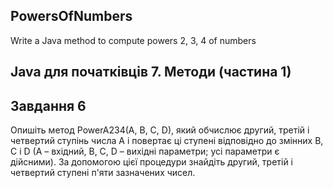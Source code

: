 ## PowersOfNumbers
Write a Java method to compute powers 2, 3, 4 of numbers
## Java для початківців 7. Методи (частина 1)

## Завдання 6
Опишіть метод PowerA234(A, B, C, D), який обчислює другий, третій і четвертий ступінь числа A і повертає ці ступені відповідно до змінних B, C і D (A – вхідний, B, C, D – вихідні параметри; усі параметри є дійсними). За допомогою цієї процедури знайдіть другий, третій і четвертий ступені п'яти зазначених чисел.
